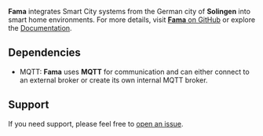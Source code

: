 **Fama** integrates Smart City systems from the German city of **Solingen** into smart home environments. For more details, visit [**Fama** on GitHub](https://github.com/nedeco/fama/) or explore the [Documentation](https://github.com/nedeco/fama/).

## Dependencies
- MQTT: **Fama** uses **MQTT** for communication and can either connect to an external broker or create its own internal MQTT broker.

## Support
If you need support, please feel free to [open an issue](https://github.com/nedeco/fama/issues/new).
